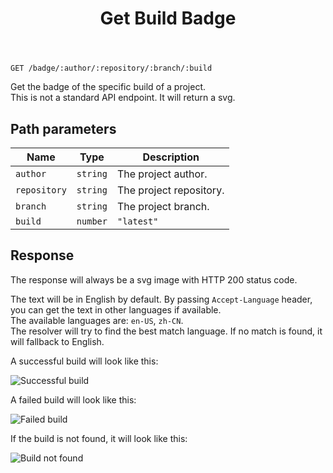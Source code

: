 ﻿---
title: Get Build Badge
sidebar_position: 11
---

`GET /badge/:author/:repository/:branch/:build`

Get the badge of the specific build of a project.  
This is not a standard API endpoint. It will return a svg.

## Path parameters

| Name | Type | Description |
| ---- | ---- | ----------- |
| `author` | `string` | The project author. |
| `repository` | `string` | The project repository. |
| `branch` | `string` | The project branch. |
| `build` | `number` | `"latest"` | The build number. "latest" for the latest build. |

## Response

The response will always be a svg image with HTTP 200 status code.

The text will be in English by default. By passing `Accept-Language` header, you can get the text in other languages if available.  
The available languages are: `en-US`, `zh-CN`.  
The resolver will try to find the best match language. If no match is found, it will fallback to English.

A successful build will look like this:

![Successful build](https://builds.guizhanss.com/api/badge/ybw0014/GuizhanLibPlugin/master/28)

A failed build will look like this:

![Failed build](https://builds.guizhanss.com/api/badge/ybw0014/GuizhanLibPlugin/master/29)

If the build is not found, it will look like this:

![Build not found](https://builds.guizhanss.com/api/badge/ybw0014/GuizhanLibPlugin/master/-1)
